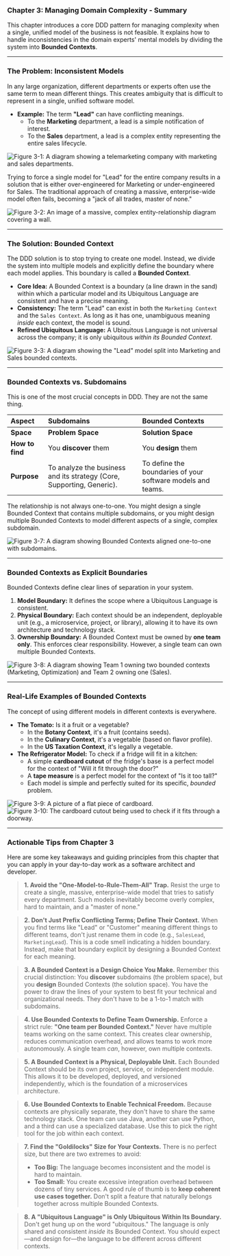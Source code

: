 ### Chapter 3: Managing Domain Complexity - Summary

This chapter introduces a core DDD pattern for managing complexity when a single, unified model of the business is not feasible. It explains how to handle inconsistencies in the domain experts' mental models by dividing the system into **Bounded Contexts**.

---

### The Problem: Inconsistent Models

In any large organization, different departments or experts often use the same term to mean different things. This creates ambiguity that is difficult to represent in a single, unified software model.

*   **Example:** The term **"Lead"** can have conflicting meanings.
    *   To the **Marketing** department, a lead is a simple notification of interest.
    *   To the **Sales** department, a lead is a complex entity representing the entire sales lifecycle.

![Figure 3-1: A diagram showing a telemarketing company with marketing and sales departments.](figure-3-1.png)

Trying to force a single model for "Lead" for the entire company results in a solution that is either over-engineered for Marketing or under-engineered for Sales. The traditional approach of creating a massive, enterprise-wide model often fails, becoming a "jack of all trades, master of none."

![Figure 3-2: An image of a massive, complex entity-relationship diagram covering a wall.](figure-3-2.png)

---

### The Solution: Bounded Context

The DDD solution is to stop trying to create one model. Instead, we divide the system into multiple models and explicitly define the boundary where each model applies. This boundary is called a **Bounded Context**.

*   **Core Idea:** A Bounded Context is a boundary (a line drawn in the sand) within which a particular model and its Ubiquitous Language are consistent and have a precise meaning.
*   **Consistency:** The term "Lead" can exist in both the `Marketing Context` and the `Sales Context`. As long as it has one, unambiguous meaning *inside* each context, the model is sound.
*   **Refined Ubiquitous Language:** A Ubiquitous Language is not universal across the company; it is only ubiquitous *within its Bounded Context*.

![Figure 3-3: A diagram showing the "Lead" model split into Marketing and Sales bounded contexts.](figure-3-3.png)

---

### Bounded Contexts vs. Subdomains

This is one of the most crucial concepts in DDD. They are not the same thing.

| Aspect | Subdomains | Bounded Contexts |
| :--- | :--- | :--- |
| **Space** | **Problem Space** | **Solution Space** |
| **How to find** | You **discover** them | You **design** them |
| **Purpose** | To analyze the business and its strategy (Core, Supporting, Generic). | To define the boundaries of your software models and teams. |

The relationship is not always one-to-one. You might design a single Bounded Context that contains multiple subdomains, or you might design multiple Bounded Contexts to model different aspects of a single, complex subdomain.

![Figure 3-7: A diagram showing Bounded Contexts aligned one-to-one with subdomains.](figure-3-7.png)

---

### Bounded Contexts as Explicit Boundaries

Bounded Contexts define clear lines of separation in your system.

1.  **Model Boundary:** It defines the scope where a Ubiquitous Language is consistent.
2.  **Physical Boundary:** Each context should be an independent, deployable unit (e.g., a microservice, project, or library), allowing it to have its own architecture and technology stack.
3.  **Ownership Boundary:** A Bounded Context must be owned by **one team only**. This enforces clear responsibility. However, a single team can own multiple Bounded Contexts.

![Figure 3-8: A diagram showing Team 1 owning two bounded contexts (Marketing, Optimization) and Team 2 owning one (Sales).](figure-3-8.png)

---

### Real-Life Examples of Bounded Contexts

The concept of using different models in different contexts is everywhere.

*   **The Tomato:** Is it a fruit or a vegetable?
    *   In the **Botany Context**, it's a fruit (contains seeds).
    *   In the **Culinary Context**, it's a vegetable (based on flavor profile).
    *   In the **US Taxation Context**, it's legally a vegetable.
*   **The Refrigerator Model:** To check if a fridge will fit in a kitchen:
    *   A simple **cardboard cutout** of the fridge's base is a perfect model for the context of "Will it fit through the door?"
    *   A **tape measure** is a perfect model for the context of "Is it too tall?"
    *   Each model is simple and perfectly suited for its specific, *bounded* problem.

![Figure 3-9: A picture of a flat piece of cardboard.](figure-3-9.png)
![Figure 3-10: The cardboard cutout being used to check if it fits through a doorway.](figure-3-10.png)

---

### Actionable Tips from Chapter 3
Here are some key takeaways and guiding principles from this chapter that you can apply in your day-to-day work as a software architect and developer.

> **1. Avoid the "One-Model-to-Rule-Them-All" Trap.**
> Resist the urge to create a single, massive, enterprise-wide model that tries to satisfy every department. Such models inevitably become overly complex, hard to maintain, and a "master of none."

> **2. Don't Just Prefix Conflicting Terms; Define Their Context.**
> When you find terms like "Lead" or "Customer" meaning different things to different teams, don't just rename them in code (e.g., `SalesLead`, `MarketingLead`). This is a code smell indicating a hidden boundary. Instead, make that boundary explicit by designing a Bounded Context for each meaning.

> **3. A Bounded Context is a Design Choice You Make.**
> Remember this crucial distinction: You **discover** subdomains (the problem space), but you **design** Bounded Contexts (the solution space). You have the power to draw the lines of your system to best fit your technical and organizational needs. They don't have to be a 1-to-1 match with subdomains.

> **4. Use Bounded Contexts to Define Team Ownership.**
> Enforce a strict rule: **"One team per Bounded Context."** Never have multiple teams working on the same context. This creates clear ownership, reduces communication overhead, and allows teams to work more autonomously. A single team *can*, however, own multiple contexts.

> **5. A Bounded Context is a Physical, Deployable Unit.**
> Each Bounded Context should be its own project, service, or independent module. This allows it to be developed, deployed, and versioned independently, which is the foundation of a microservices architecture.

> **6. Use Bounded Contexts to Enable Technical Freedom.**
> Because contexts are physically separate, they don't have to share the same technology stack. One team can use Java, another can use Python, and a third can use a specialized database. Use this to pick the right tool for the job within each context.

> **7. Find the "Goldilocks" Size for Your Contexts.**
> There is no perfect size, but there are two extremes to avoid:
> *   **Too Big:** The language becomes inconsistent and the model is hard to maintain.
> *   **Too Small:** You create excessive integration overhead between dozens of tiny services.
> A good rule of thumb is to **keep coherent use cases together.** Don't split a feature that naturally belongs together across multiple Bounded Contexts.

> **8. A "Ubiquitous Language" is Only Ubiquitous Within Its Boundary.**
> Don't get hung up on the word "ubiquitous." The language is only shared and consistent *inside* its Bounded Context. You should expect—and design for—the language to be different across different contexts. 